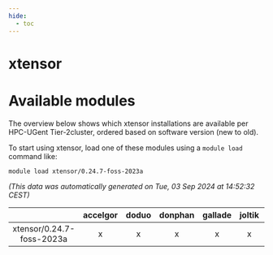 ```yaml
---
hide:
  - toc
---
```


xtensor
=======

# Available modules


The overview below shows which xtensor installations are available per HPC-UGent Tier-2cluster, ordered based on software version (new to old).

To start using xtensor, load one of these modules using a `module load` command like:

```shell
module load xtensor/0.24.7-foss-2023a
```

*(This data was automatically generated on Tue, 03 Sep 2024 at 14:52:32 CEST)*  

| |accelgor|doduo|donphan|gallade|joltik|shinx|skitty|
| :---: | :---: | :---: | :---: | :---: | :---: | :---: | :---: |
|xtensor/0.24.7-foss-2023a|x|x|x|x|x|x|x|
